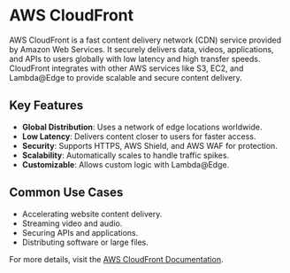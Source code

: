 # AWS CloudFront

AWS CloudFront is a fast content delivery network (CDN) service provided by Amazon Web Services. It securely delivers data, videos, applications, and APIs to users globally with low latency and high transfer speeds. CloudFront integrates with other AWS services like S3, EC2, and Lambda@Edge to provide scalable and secure content delivery.

## Key Features
- **Global Distribution**: Uses a network of edge locations worldwide.
- **Low Latency**: Delivers content closer to users for faster access.
- **Security**: Supports HTTPS, AWS Shield, and AWS WAF for protection.
- **Scalability**: Automatically scales to handle traffic spikes.
- **Customizable**: Allows custom logic with Lambda@Edge.

## Common Use Cases
- Accelerating website content delivery.
- Streaming video and audio.
- Securing APIs and applications.
- Distributing software or large files.

For more details, visit the [AWS CloudFront Documentation](https://aws.amazon.com/cloudfront/).

